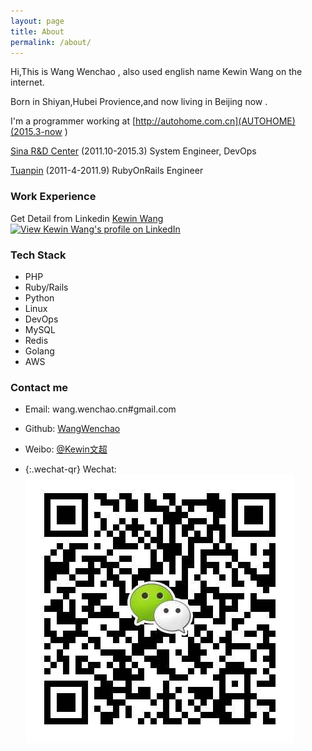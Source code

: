 ```yaml
---
layout: page
title: About
permalink: /about/
---
```


Hi,This is  Wang Wenchao , also used english name  Kewin Wang on the internet.

Born in Shiyan,Hubei Provience,and now  living in Beijing now .

I'm a programmer working at [http://autohome.com.cn](AUTOHOME)(2015.3-now )  

[Sina R&D Center](http://sina.com.cn) (2011.10-2015.3) System Engineer, DevOps 

[Tuanpin](http://tuanpin.com) (2011-4-2011.9) RubyOnRails Engineer


### Work Experience

Get Detail from Linkedin [ Kewin Wang ](https://www.linkedin.com/profile/view?id=108191127)
<a href="http://cn.linkedin.com/in/kewinwang">
<img src="https://static.licdn.com/scds/common/u/img/webpromo/btn_myprofile_160x33.png" width="160" height="33" border="0" alt="View Kewin Wang's profile on LinkedIn">
</a>

### Tech Stack
- PHP
- Ruby/Rails 
- Python 
- Linux
- DevOps
- MySQL 
- Redis 
- Golang 
- AWS 

### Contact me

- Email: wang.wenchao.cn#gmail.com  

- Github: [WangWenchao](https://github.com/WangWenchao) 

- Weibo: [@Kewin文超](http://weibo.com/kewinwangcn)

- {:.wechat-qr}
  Wechat: ![kewin_wang](https://raw.githubusercontent.com/WangWenchao/wangwenchao.github.io/master/images/Wechat-QR.png)

